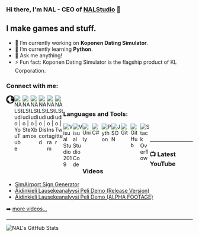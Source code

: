 ### Hi there, I'm NAL - CEO of [NALStudio][website] 👋

## I make games and stuff.
- 🔭 I’m currently working on <b>Koponen Dating Simulator</b>.
- 🌱 I’m currently learning <b>Python</b>.
- 💬 Ask me anything!
- ⚡ Fun fact: Koponen Dating Simulator is the flagship product of KL Corporation.

### Connect with me:

[<img align="left" alt="NALStudio.tk" width="22px" src="https://raw.githubusercontent.com/iconic/open-iconic/master/svg/globe.svg" />][website]
[<img align="left" alt="NALStudio | YouTube" width="22px" src="https://cdn.jsdelivr.net/npm/simple-icons@3.12.4/icons/youtube.svg" />][youtube]
[<img align="left" alt="NALStudio | Steam" width="22px" src="https://cdn.jsdelivr.net/npm/simple-icons@3.12.4/icons/steam.svg" />][steam]
[<img align="left" alt="NALStudio | Xbox" width="22px" src="https://cdn.jsdelivr.net/npm/simple-icons@3.12.4/icons/xbox.svg" />][xbox]
[<img align="left" alt="NALStudio | Discord" width="22px" src="https://cdn.jsdelivr.net/npm/simple-icons@3.12.4/icons/discord.svg" />][discord]
[<img align="left" alt="NALStudio | Instagram" width="22px" src="https://cdn.jsdelivr.net/npm/simple-icons@3.12.4/icons/instagram.svg" />][instagram]
[<img align="left" alt="NALStudio | Twitter" width="22px" src="https://cdn.jsdelivr.net/npm/simple-icons@3.12.4/icons/twitter.svg" />][twitter]

<br />

### Languages and Tools:

[<img align="left" alt="Visual Studio 2019" width="26px" src="https://upload.wikimedia.org/wikipedia/commons/5/59/Visual_Studio_Icon_2019.svg" />][vsLink]
[<img align="left" alt="Visual Studio Code" width="26px" src="https://upload.wikimedia.org/wikipedia/commons/9/9a/Visual_Studio_Code_1.35_icon.svg" />][vscodeLink]
[<img align="left" alt="Unity" width="26px" src="https://cdn4.iconfinder.com/data/icons/logos-brands-5/24/unity-512.png" />][unityLink]
[<img align="left" alt="C#" width="26px" src="https://upload.wikimedia.org/wikipedia/commons/0/0d/C_Sharp_wordmark.svg" />][csharpLink]
[<img align="left" alt="Python" width="26px" src="https://upload.wikimedia.org/wikipedia/commons/c/c3/Python-logo-notext.svg" />][pythonLink]
[<img align="left" alt="JSON" width="26px" src="https://upload.wikimedia.org/wikipedia/commons/c/c9/JSON_vector_logo.svg" />][jsonLink]
[<img align="left" alt="Git" width="26px" src="https://upload.wikimedia.org/wikipedia/commons/c/c5/Git_Icon.svg" />][gitLink]
[<img align="left" alt="GitHub" width="26px" src="https://upload.wikimedia.org/wikipedia/commons/a/ae/Github-desktop-logo-symbol.svg" />][gitHubLink]
[<img align="left" alt="Stack Overflow" width="26px" src="https://upload.wikimedia.org/wikipedia/commons/e/ef/Stack_Overflow_icon.svg" />][stackOverflowLink]

<br />
<br />

---

### 📺 Latest YouTube Videos
<!-- YOUTUBE:START -->
- [SimAirport Sign Generator](https://www.youtube.com/watch?v=cwrzWckmiQs)
- [Äidinkieli Lausekeanalyysi Peli Demo (Release Version)](https://www.youtube.com/watch?v=sLi4CjvYsEw)
- [Äidinkieli Lausekeanalyysi Peli Demo (ALPHA FOOTAGE)](https://www.youtube.com/watch?v=tqIGCBIscvs)
<!-- YOUTUBE:END -->

➡️ [more videos...][youtube]

---

[<img align="left" alt="NAL's GitHub Stats" src="https://github-readme-stats.codestackr.vercel.app/api?username=NALStudio&show_icons=true&hide_border=true&count_private=true" />][github]



[github]: https://github.com/NALStudio

[website]: http://NALStudio.tk
[youtube]: https://www.youtube.com/channel/UCNksI7dqXOdOisfD0Ps3oKg
[steam]: https://steamcommunity.com/id/NALStudio
[xbox]: https://www.xbox.com
[discord]: https://discord.com/users/340460001564819456
[instagram]: https://instagram.com/niko.a.leinonen
[twitter]: https://twitter.com/NAL_Studio

[vsLink]: https://visualstudio.com
[vscodeLink]: https://code.visualstudio.com
[unityLink]: https://unity.com
[csharpLink]: https://en.wikipedia.org/wiki/C_Sharp_(programming_language)
[pythonLink]: https://www.python.org
[jsonLink]: https://www.json.org
[gitLink]: https://git-scm.com
[gitHubLink]: https://github.com
[stackOverflowLink]: https://stackoverflow.com
